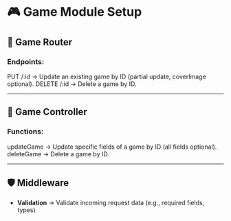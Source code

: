 # 🎮 Game Module Setup

## 📁 Game Router

### Endpoints:

PUT /:id → Update an existing game by ID (partial update, coverImage optional).
DELETE /:id → Delete a game by ID.

---

## 🧠 Game Controller

### Functions:

updateGame → Update specific fields of a game by ID (all fields optional).
deleteGame → Delete a game by ID.

---

## 🛡️ Middleware

- **Validation** → Validate incoming request data (e.g., required fields, types)
